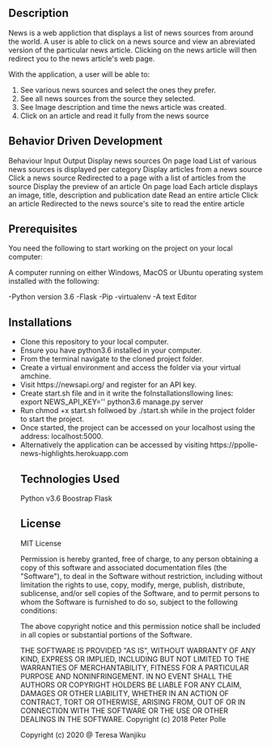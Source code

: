 ## Description
<p>News  is a web appliction that displays a list of news sources from around the world. A user is able to click on a news source and view an abreviated version of the particular news article. Clicking on the news article will then redirect you to the news article's web page.</p>

<p>With the application, a user will be able to:</p>
<ol>
<li>See various news sources and select the ones they prefer.</li>
<li>See all news sources from the source they selected.</li>
<li>See Image description and time the news article was created.</li>
<li>Click on an article and read it fully from the news source</li>
</ol>

## Behavior Driven Development
Behaviour	Input	Output
Display news sources	On page load	List of various news sources is displayed per category
Display articles from a news source	Click a news source	Redirected to a page with a list of articles from the source
Display the preview of an article	On page load	Each article displays an image, title, description and publication date
Read an entire article	Click an article	Redirected to the news source's site to read the entire article


## Prerequisites
<p>You need the following to start working on the project on your local computer:</p>

<p>A computer running on either Windows, MacOS or Ubuntu operating system installed with the following:</p>
-Python version 3.6
-Flask
-Pip
-virtualenv
-A text  Editor

## Installations
<ul>
<li>Clone this repository to your local computer.</l>
<li>Ensure you have python3.6 installed in your computer.</li>
<li>From the terminal navigate to the cloned project folder.</li>
<li>Create a virtual environment and access the folder via your virtual amchine.</li>
<li>Visit https://newsapi.org/ and register for an API key.</li>
<li>Create start.sh file and in it write the foInstallationsllowing lines:</li>
 export NEWS_API_KEY='<Your-Api-Key>'
 python3.6 manage.py server
<li>Run chmod +x start.sh follwoed by ./start.sh while in the project folder to start the project.</li>
<li>Once started, the project can be accessed on your localhost using the address: localhost:5000.</li>
<li>Alternatively the application can be accessed by visiting https://ppolle-news-highlights.herokuapp.com</li>

## Technologies Used
Python v3.6
Boostrap
Flask


## License

MIT License


Permission is hereby granted, free of charge, to any person obtaining a copy of this software and associated documentation files (the "Software"), to deal in the Software without restriction, including without limitation the rights to use, copy, modify, merge, publish, distribute, sublicense, and/or sell copies of the Software, and to permit persons to whom the Software is furnished to do so, subject to the following conditions:

The above copyright notice and this permission notice shall be included in all copies or substantial portions of the Software.

THE SOFTWARE IS PROVIDED "AS IS", WITHOUT WARRANTY OF ANY KIND, EXPRESS OR IMPLIED, INCLUDING BUT NOT LIMITED TO THE WARRANTIES OF MERCHANTABILITY, FITNESS FOR A PARTICULAR PURPOSE AND NONINFRINGEMENT. IN NO EVENT SHALL THE AUTHORS OR COPYRIGHT HOLDERS BE LIABLE FOR ANY CLAIM, DAMAGES OR OTHER LIABILITY, WHETHER IN AN ACTION OF CONTRACT, TORT OR OTHERWISE, ARISING FROM, OUT OF OR IN CONNECTION WITH THE SOFTWARE OR THE USE OR OTHER DEALINGS IN THE SOFTWARE. Copyright (c) 2018 Peter Polle

Copyright (c) 2020 @ Teresa Wanjiku
